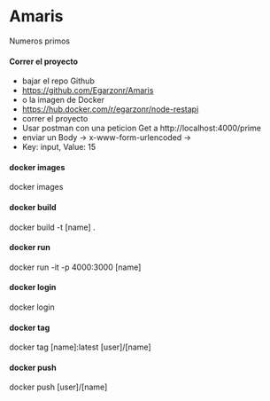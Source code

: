# Amaris
Numeros primos


#### Correr el proyecto 
- bajar el repo  Github
- https://github.com/Egarzonr/Amaris
- o la imagen de Docker 
- https://hub.docker.com/r/egarzonr/node-restapi
- correr el proyecto
- Usar postman con una peticion Get a http://localhost:4000/prime
- enviar un Body -> x-www-form-urlencoded ->
- Key: input, Value: 15
       
#### docker images
docker images
#### docker build 
docker build -t [name] .
#### docker run
docker run -it -p 4000:3000 [name]
#### docker login
docker login
#### docker tag
docker tag [name]:latest [user]/[name]
#### docker push
docker push [user]/[name]
